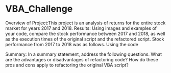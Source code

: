 # VBA_Challenge
Overview of Project:This project is an analysis of returns for the entire stock market for years 2017 and 2018. 
Results: Using images and examples of your code, compare the stock performance between 2017 and 2018, as well as the execution times of the original script and the refactored script.
Stock performance from 2017 to 2018 was as follows. Using the code 



Summary: In a summary statement, address the following questions.
What are the advantages or disadvantages of refactoring code?
How do these pros and cons apply to refactoring the original VBA script?
